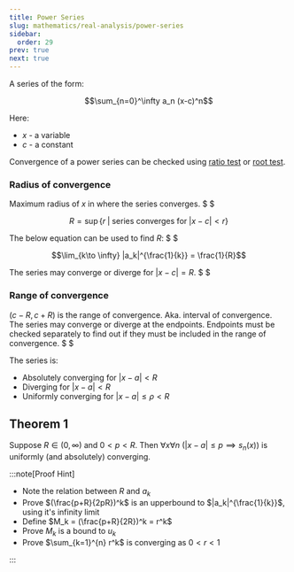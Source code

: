 ```yaml
---
title: Power Series
slug: mathematics/real-analysis/power-series
sidebar:
  order: 29
prev: true
next: true
---
```


A series of the form:

```math
\sum_{n=0}^\infty
a_n (x-c)^n
```

Here:

- $x$ - a variable
- $c$ - a constant

Convergence of a power series can be checked using
[ratio test](/mathematics/real-analysis/convergence-tests#ratio-test) or
[root test](/mathematics/real-analysis/convergence-tests#root-test).

### Radius of convergence

Maximum radius of $x$ in where the series converges. $ $

```math
R = \sup{\big\{r\;|\; \text{series converges for}\; \lvert x-c \rvert < r\big\}}
```

The below equation can be used to find $R$: $ $

```math
\lim_{k\to \infty} |a_k|^{\frac{1}{k}} = \frac{1}{R}
```

The series may converge or diverge for $\lvert x - c \rvert = R$. $ $

### Range of convergence

$(c-R,c+R)$ is the range of convergence. Aka. interval of convergence. The
series may converge or diverge at the endpoints. Endpoints must be checked
separately to find out if they must be included in the range of convergence. $ $

The series is:

- Absolutely converging for $\lvert x-a \rvert \lt R$
- Diverging for $\lvert x-a \rvert \lt R$
- Uniformly converging for $\lvert x-a \rvert \le \rho \lt R$

## Theorem 1

Suppose $R \in (0,\infty)$ and $0 \lt p \lt R$. Then $\forall x \forall n$
($\lvert x-a \rvert \le p \implies s_n(x))$ is uniformly (and absolutely)
converging.

:::note[Proof Hint]

- Note the relation between $R$ and $a_k$
- Prove $(\frac{p+R}{2pR})^k$ is an upperbound to $|a_k|^{\frac{1}{k}}$, using
  it's infinity limit
- Define $M_k = (\frac{p+R}{2R})^k = r^k$
- Prove $M_k$ is a bound to $u_k$
- Prove $\sum_{k=1}^{n} r^k$ is converging as $0\lt r\lt 1$

:::
